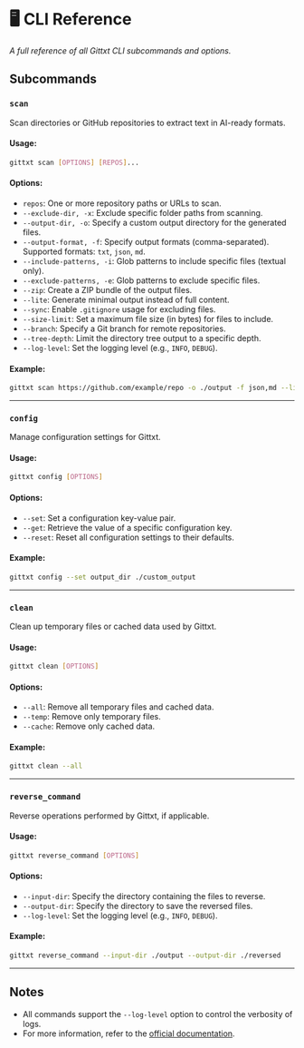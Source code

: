 # 🖥️ CLI Reference

_A full reference of all Gittxt CLI subcommands and options._

## Subcommands

### `scan`
Scan directories or GitHub repositories to extract text in AI-ready formats.

#### Usage:
```bash
gittxt scan [OPTIONS] [REPOS]...
```

#### Options:
- `repos`: One or more repository paths or URLs to scan.
- `--exclude-dir, -x`: Exclude specific folder paths from scanning.
- `--output-dir, -o`: Specify a custom output directory for the generated files.
- `--output-format, -f`: Specify output formats (comma-separated). Supported formats: `txt`, `json`, `md`.
- `--include-patterns, -i`: Glob patterns to include specific files (textual only).
- `--exclude-patterns, -e`: Glob patterns to exclude specific files.
- `--zip`: Create a ZIP bundle of the output files.
- `--lite`: Generate minimal output instead of full content.
- `--sync`: Enable `.gitignore` usage for excluding files.
- `--size-limit`: Set a maximum file size (in bytes) for files to include.
- `--branch`: Specify a Git branch for remote repositories.
- `--tree-depth`: Limit the directory tree output to a specific depth.
- `--log-level`: Set the logging level (e.g., `INFO`, `DEBUG`).

#### Example:
```bash
gittxt scan https://github.com/example/repo -o ./output -f json,md --lite
```

---

### `config`
Manage configuration settings for Gittxt.

#### Usage:
```bash
gittxt config [OPTIONS]
```

#### Options:
- `--set`: Set a configuration key-value pair.
- `--get`: Retrieve the value of a specific configuration key.
- `--reset`: Reset all configuration settings to their defaults.

#### Example:
```bash
gittxt config --set output_dir ./custom_output
```

---

### `clean`
Clean up temporary files or cached data used by Gittxt.

#### Usage:
```bash
gittxt clean [OPTIONS]
```

#### Options:
- `--all`: Remove all temporary files and cached data.
- `--temp`: Remove only temporary files.
- `--cache`: Remove only cached data.

#### Example:
```bash
gittxt clean --all
```

---

### `reverse_command`
Reverse operations performed by Gittxt, if applicable.

#### Usage:
```bash
gittxt reverse_command [OPTIONS]
```

#### Options:
- `--input-dir`: Specify the directory containing the files to reverse.
- `--output-dir`: Specify the directory to save the reversed files.
- `--log-level`: Set the logging level (e.g., `INFO`, `DEBUG`).

#### Example:
```bash
gittxt reverse_command --input-dir ./output --output-dir ./reversed
```

---

## Notes
- All commands support the `--log-level` option to control the verbosity of logs.
- For more information, refer to the [official documentation](https://github.com/sinisterpuppy/gittxt).
